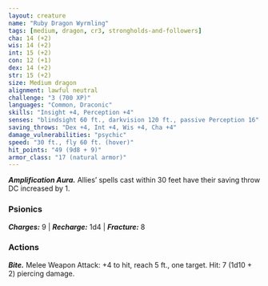 ```yaml
---
layout: creature
name: "Ruby Dragon Wyrmling"
tags: [medium, dragon, cr3, strongholds-and-followers]
cha: 14 (+2)
wis: 14 (+2)
int: 15 (+2)
con: 12 (+1)
dex: 14 (+2)
str: 15 (+2)
size: Medium dragon
alignment: lawful neutral
challenge: "3 (700 XP)"
languages: "Common, Draconic"
skills: "Insight +4, Perception +4"
senses: "blindsight 60 ft., darkvision 120 ft., passive Perception 16"
saving_throws: "Dex +4, Int +4, Wis +4, Cha +4"
damage_vulnerabilities: "psychic"
speed: "30 ft., fly 60 ft. (hover)"
hit_points: "49 (9d8 + 9)"
armor_class: "17 (natural armor)"
---
```


***Amplification Aura.*** Allies’ spells cast within 30
feet have their saving throw DC increased by 1.

### Psionics

***Charges:*** 9 | ***Recharge:*** 1d4 | ***Fracture:*** 8

### Actions

***Bite.*** Melee Weapon Attack: +4 to hit, reach 5 ft.,
one target. Hit: 7 (1d10 + 2) piercing damage.
